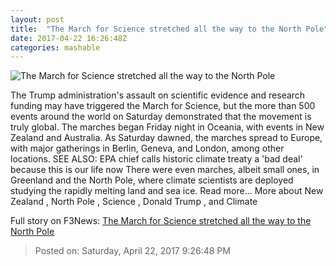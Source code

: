 ```yaml
---
layout: post
title:  "The March for Science stretched all the way to the North Pole"
date: 2017-04-22 16:26:48Z
categories: mashable
---
```


![The March for Science stretched all the way to the North Pole](http://i.amz.mshcdn.com/qBo_R1DXMLQvK3lBBeGfFP4vxz4=/1200x630/2017%2F04%2F22%2Ffc%2F41fc580783bf4d45913a5d8e943e3318.c7611.jpg)

The Trump administration's assault on scientific evidence and research funding may have triggered the March for Science, but the more than 500 events around the world on Saturday demonstrated that the movement is truly global. The marches began Friday night in Oceania, with events in New Zealand and Australia. As Saturday dawned, the marches spread to Europe, with major gatherings in Berlin, Geneva, and London, among other locations. SEE ALSO: EPA chief calls historic climate treaty a 'bad deal' because this is our life now There were even marches, albeit small ones, in Greenland and the North Pole, where climate scientists are deployed studying the rapidly melting land and sea ice. Read more... More about New Zealand , North Pole , Science , Donald Trump , and Climate


Full story on F3News: [The March for Science stretched all the way to the North Pole](http://www.f3nws.com/n/xer2FF)

> Posted on: Saturday, April 22, 2017 9:26:48 PM
